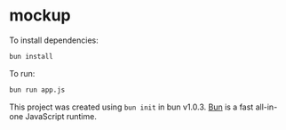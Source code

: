 # mockup

To install dependencies:

```bash
bun install
```

To run:

```bash
bun run app.js
```

This project was created using `bun init` in bun v1.0.3. [Bun](https://bun.sh) is a fast all-in-one JavaScript runtime.
